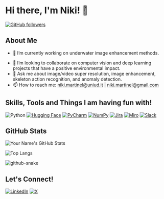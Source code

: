 # Hi there, I'm Niki! 👋

<!--![Your Name's GitHub Banner](https://example.com/banner.png)-->

[![GitHub followers](https://img.shields.io/github/followers/iN1k1?style=social)](https://github.com/iN1k1)
<!--[![Twitter Follow](https://img.shields.io/twitter/follow/your-handle?style=social)](https://twitter.com/your-handle)-->

## About Me
- 🔭 I’m currently working on underwater image enhancement methods.
<!--- 🌱 I’m learning [technology or skill].-->
- 👯 I’m looking to collaborate on computer vision and deep learning projects that have a positive environmental impact.
- 💬 Ask me about image/video super resolution, image enhancement, skeleton action recognition, and anomaly detection.
- 📫 How to reach me: niki.martinel@uniud.it | niki.martinel@gmail.com

## Skills, Tools and Things I am having fun with!
![Python](https://img.shields.io/badge/-Python-3776AB?logo=python&logoColor=white)
[![Hugging Face](https://img.shields.io/badge/Hugging%20Face-FFD21E?logo=huggingface&logoColor=000)](#)
[![PyCharm](https://img.shields.io/badge/PyCharm-000?logo=pycharm&logoColor=fff)](#)
[![NumPy](https://img.shields.io/badge/NumPy-4DABCF?logo=numpy&logoColor=fff)](#)
[![Jira](https://img.shields.io/badge/Jira-0052CC?logo=jira&logoColor=fff)](#)
[![Miro](https://img.shields.io/badge/Miro-050038?logo=miro&logoColor=fff)](#)
[![Slack](https://img.shields.io/badge/Slack-4A154B?logo=slack&logoColor=fff)](#)

<!--## Projects
### [Project Name](https://github.com/your-username/project-repo)
![Project Screenshot](https://example.com/screenshot.png)
- A brief description of the project.
- Built with: [technologies used].
-->

## GitHub Stats
![Your Name's GitHub Stats](https://github-readme-stats.vercel.app/api?username=iN1k1&show_icons=true&theme=ambient_gradient&hide_rank=true&rank_icon=githubl)

![Top Langs](https://github-readme-stats.vercel.app/api/top-langs/?username=iN1k1&size_weight=0.5&count_weight=0.5)

<picture>
  <source media="(prefers-color-scheme: dark)" srcset="https://raw.githubusercontent.com/iN1k1/iN1k1/output/github-contribution-grid-snake-dark.svg" />
  <source media="(prefers-color-scheme: light)" srcset="https://raw.githubusercontent.com/iN1k1/iN1k1/output/github-contribution-grid-snake.svg" />
  <img alt="github-snake" src="https://raw.githubusercontent.com/iN1k1/iN1k1/output/github-contribution-grid-snake-dark.svg)" />
</picture>


## Let's Connect!
[![LinkedIn](https://img.shields.io/badge/-LinkedIn-0077B5?logo=linkedin&logoColor=white)](https://linkedin.com/in/niki-martinel)
[![X](https://img.shields.io/badge/X-%23000000.svg?logo=X&logoColor=white)](https://twitter.com/iN1k1)

